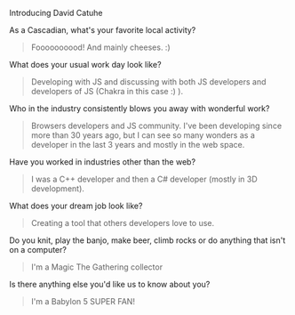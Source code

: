 Introducing David Catuhe

As a Cascadian, what's your favorite local activity? 
> Foooooooood! And mainly cheeses. :)

What does your usual work day look like?
> Developing with JS and discussing with both JS developers and developers of JS (Chakra in this case :) ).

Who in the industry consistently blows you away with wonderful work? 
> Browsers developers and JS community. I've been developing since more than 30 years ago, but I can see so many wonders as a developer in the last 3 years and mostly in the web space.

Have you worked in industries other than the web?
> I was a C++ developer and then a C# developer (mostly in 3D development).

What does your dream job look like?
> Creating a tool that others developers love to use.

Do you knit, play the banjo, make beer, climb rocks or do anything that isn't on a computer?
> I'm a Magic The Gathering collector

Is there anything else you'd like us to know about you?
> I'm a Babylon 5 SUPER FAN!
